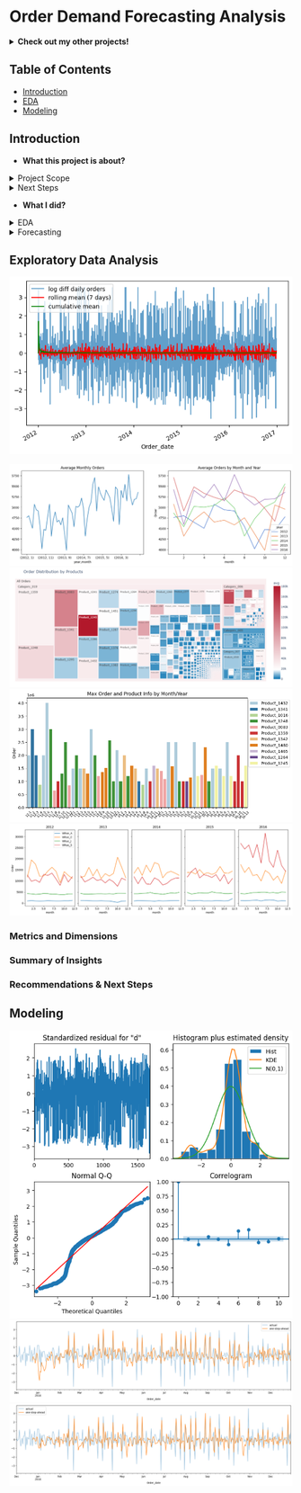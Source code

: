 # Order Demand Forecasting Analysis

<details>
<summary><b>Check out my other projects!</b></summary>
  
[Movie Recommender](https://github.com/lexie21/movierecommender)

[Loan Defaulter](https://github.com/lexie21/loandefaulter)

</details>

## Table of Contents
- [Introduction](#introduction)
- [EDA](#exploratory-data-analysis)
- [Modeling](#modeling)

## Introduction

- <b>What this project is about?</b>
<details>
<summary>
Project Scope

</summary>
  Accurate demand forecasting is crucial for optimizing operations in global manufacturing. This project focuses on developing a data-driven approach to predict demand, helping a multinational manufacturing company enhance its production planning and inventory management. Our initial objective is to improve the accuracy of quantity forecasts. By leveraging historical sales data, market trends, and statistical modeling techniques, we aim to minimize discrepancies between predicted and actual demand.

Through this project, we aim to deliver actionable insights that drive cost efficiency and operational resilience in manufacturing.

</details>
<details>
<summary>
Next Steps

</summary>
Once we refine overall demand estimation, we will extend our model to generate product-specific forecasts across multiple warehouses. This will enable more precise inventory allocation, reducing both stockouts and excess inventory while improving supply chain efficiency.
</details>

- <b>What I did?</b>
<details>
<summary>
EDA
  
</summary>
  
- Conducted in-depth EDA to understand demand patterns at both the overall metric level and across different dimensions (e.g., time, product categories, warehouses).
- Identified trends, seasonality, and anomalies in historical demand data.
</details>
<details>
<summary>
Forecasting
  
</summary>
  
- Implemented various models from traditional econometrics and deep learning including SARIMAX to establish baseline forecasts and LSTM to capture complex temporal dependencies
- Compared model performance using key evaluation metrics (e.g., RMSE, MAE) to select the best forecasting approach.
</details>

  
## Exploratory Data Analysis
![Alt Text](https://github.com/lexie21/demandforecasting/blob/main/series_plot.png)

![Alt Text](https://github.com/lexie21/demandforecasting/blob/main/avg_order_series.png)
![Alt Text](https://github.com/lexie21/demandforecasting/blob/main/treemap%20orders.png)
![Alt Text](https://github.com/lexie21/demandforecasting/blob/main/max_product.png)
![Alt Text](https://github.com/lexie21/demandforecasting/blob/main/by_warehouse.png)


<h3>Metrics and Dimensions</h3>


<h3>Summary of Insights</h3>

<h3>Recommendations & Next Steps</h3>

## Modeling

![Alt Text](https://github.com/lexie21/demandforecasting/blob/main/diagnostics.png)
![Alt Text](https://github.com/lexie21/demandforecasting/blob/main/outsample_forecast_SARIMAX.png)
![Alt Text](https://github.com/lexie21/demandforecasting/blob/main/outsample_forecast_LSTM.png)
